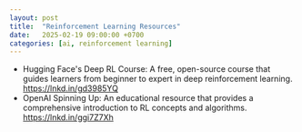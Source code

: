 ```yaml
---
layout: post
title:  "Reinforcement Learning Resources"
date:   2025-02-19 09:00:00 +0700
categories: [ai, reinforcement learning]
---
```


- Hugging Face's Deep RL Course: A free, open-source course that guides learners from beginner to expert in deep reinforcement learning. https://lnkd.in/gd3985YQ
- OpenAI Spinning Up: An educational resource that provides a comprehensive introduction to RL concepts and algorithms. https://lnkd.in/ggi7Z7Xh
